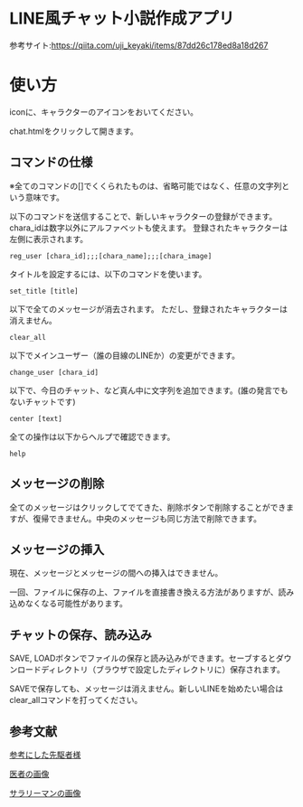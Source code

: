 # LINE風チャット小説作成アプリ


参考サイト:https://qiita.com/uji_keyaki/items/87dd26c178ed8a18d267

# 使い方

iconに、キャラクターのアイコンをおいてください。

chat.htmlをクリックして開きます。

## コマンドの仕様

※全てのコマンドの[]でくくられたものは、省略可能ではなく、任意の文字列という意味です。

以下のコマンドを送信することで、新しいキャラクターの登録ができます。chara_idは数字以外にアルファベットも使えます。
登録されたキャラクターは左側に表示されます。

```
reg_user [chara_id];;;[chara_name];;;[chara_image]
```

タイトルを設定するには、以下のコマンドを使います。

```
set_title [title]
```

以下で全てのメッセージが消去されます。
ただし、登録されたキャラクターは消えません。
```
clear_all 
```

以下でメインユーザー（誰の目線のLINEか）の変更ができます。

```
change_user [chara_id]
```

以下で、今日のチャット、など真ん中に文字列を追加できます。(誰の発言でもないチャットです)

```
center [text]
```


全ての操作は以下からヘルプで確認できます。
```
help
```

## メッセージの削除

全てのメッセージはクリックしてでてきた、削除ボタンで削除することができますが、復帰できません。中央のメッセージも同じ方法で削除できます。

## メッセージの挿入

現在、メッセージとメッセージの間への挿入はできません。

一回、ファイルに保存の上、ファイルを直接書き換える方法がありますが、読み込めなくなる可能性があります。

## チャットの保存、読み込み
SAVE, LOADボタンでファイルの保存と読み込みができます。セーブするとダウンロードディレクトリ（ブラウザで設定したディレクトリに）保存されます。

SAVEで保存しても、メッセージは消えません。新しいLINEを始めたい場合はclear_allコマンドを打ってください。


## 参考文献

[参考にした先駆者様](https://qiita.com/uji_keyaki/items/87dd26c178ed8a18d267)

[医者の画像](https://icooon-mono.com/11312-%e3%83%89%e3%82%af%e3%82%bf%e3%83%bc%e3%81%ae%e3%82%a2%e3%82%a4%e3%82%b3%e3%83%b3%e7%b4%a0%e6%9d%90/)

[サラリーマンの画像](https://icooon-mono.com/11324-%e3%82%b5%e3%83%a9%e3%83%aa%e3%83%bc%e3%83%9e%e3%83%b3/)